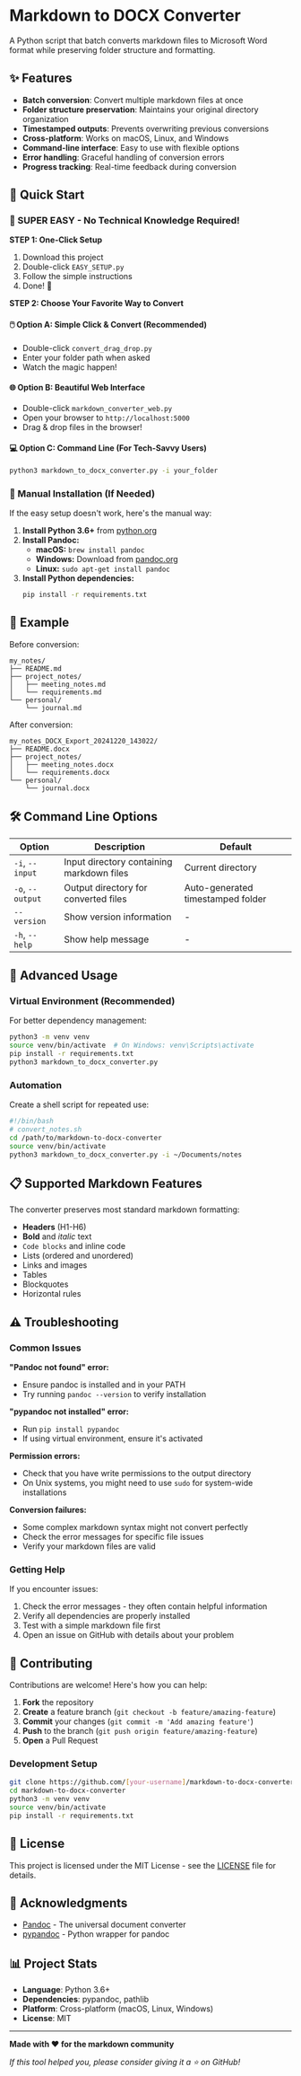 # Markdown to DOCX Converter

A Python script that batch converts markdown files to Microsoft Word format while preserving folder structure and formatting.

## ✨ Features

- **Batch conversion**: Convert multiple markdown files at once
- **Folder structure preservation**: Maintains your original directory organization
- **Timestamped outputs**: Prevents overwriting previous conversions
- **Cross-platform**: Works on macOS, Linux, and Windows
- **Command-line interface**: Easy to use with flexible options
- **Error handling**: Graceful handling of conversion errors
- **Progress tracking**: Real-time feedback during conversion

## 🚀 Quick Start

### 🎯 SUPER EASY - No Technical Knowledge Required!

**STEP 1: One-Click Setup**
1. Download this project
2. Double-click `EASY_SETUP.py` 
3. Follow the simple instructions
4. Done! 🎉

**STEP 2: Choose Your Favorite Way to Convert**

#### 🖱️ Option A: Simple Click & Convert (Recommended)
- Double-click `convert_drag_drop.py`
- Enter your folder path when asked
- Watch the magic happen!

#### 🌐 Option B: Beautiful Web Interface  
- Double-click `markdown_converter_web.py`
- Open your browser to `http://localhost:5000`
- Drag & drop files in the browser!

#### 💻 Option C: Command Line (For Tech-Savvy Users)
```bash
python3 markdown_to_docx_converter.py -i your_folder
```

### 🔧 Manual Installation (If Needed)

If the easy setup doesn't work, here's the manual way:

1. **Install Python 3.6+** from [python.org](https://python.org)
2. **Install Pandoc:**
   - **macOS:** `brew install pandoc`
   - **Windows:** Download from [pandoc.org](https://pandoc.org/installing.html)
   - **Linux:** `sudo apt-get install pandoc`
3. **Install Python dependencies:**
   ```bash
   pip install -r requirements.txt
   ```

## 📁 Example

Before conversion:
```
my_notes/
├── README.md
├── project_notes/
│   ├── meeting_notes.md
│   └── requirements.md
└── personal/
    └── journal.md
```

After conversion:
```
my_notes_DOCX_Export_20241220_143022/
├── README.docx
├── project_notes/
│   ├── meeting_notes.docx
│   └── requirements.docx
└── personal/
    └── journal.docx
```

## 🛠 Command Line Options

| Option | Description | Default |
|--------|-------------|---------|
| `-i`, `--input` | Input directory containing markdown files | Current directory |
| `-o`, `--output` | Output directory for converted files | Auto-generated timestamped folder |
| `--version` | Show version information | - |
| `-h`, `--help` | Show help message | - |

## 🔧 Advanced Usage

### Virtual Environment (Recommended)

For better dependency management:

```bash
python3 -m venv venv
source venv/bin/activate  # On Windows: venv\Scripts\activate
pip install -r requirements.txt
python3 markdown_to_docx_converter.py
```

### Automation

Create a shell script for repeated use:

```bash
#!/bin/bash
# convert_notes.sh
cd /path/to/markdown-to-docx-converter
source venv/bin/activate
python3 markdown_to_docx_converter.py -i ~/Documents/notes
```

## 📋 Supported Markdown Features

The converter preserves most standard markdown formatting:

- **Headers** (H1-H6)
- **Bold** and *italic* text
- `Code blocks` and inline code
- Lists (ordered and unordered)
- Links and images
- Tables
- Blockquotes
- Horizontal rules

## ⚠️ Troubleshooting

### Common Issues

**"Pandoc not found" error:**
- Ensure pandoc is installed and in your PATH
- Try running `pandoc --version` to verify installation

**"pypandoc not installed" error:**
- Run `pip install pypandoc`
- If using virtual environment, ensure it's activated

**Permission errors:**
- Check that you have write permissions to the output directory
- On Unix systems, you might need to use `sudo` for system-wide installations

**Conversion failures:**
- Some complex markdown syntax might not convert perfectly
- Check the error messages for specific file issues
- Verify your markdown files are valid

### Getting Help

If you encounter issues:

1. Check the error messages - they often contain helpful information
2. Verify all dependencies are properly installed
3. Test with a simple markdown file first
4. Open an issue on GitHub with details about your problem

## 🤝 Contributing

Contributions are welcome! Here's how you can help:

1. **Fork** the repository
2. **Create** a feature branch (`git checkout -b feature/amazing-feature`)
3. **Commit** your changes (`git commit -m 'Add amazing feature'`)
4. **Push** to the branch (`git push origin feature/amazing-feature`)
5. **Open** a Pull Request

### Development Setup

```bash
git clone https://github.com/[your-username]/markdown-to-docx-converter.git
cd markdown-to-docx-converter
python3 -m venv venv
source venv/bin/activate
pip install -r requirements.txt
```

## 📄 License

This project is licensed under the MIT License - see the [LICENSE](LICENSE) file for details.

## 🙏 Acknowledgments

- [Pandoc](https://pandoc.org/) - The universal document converter
- [pypandoc](https://github.com/JessicaTegner/pypandoc) - Python wrapper for pandoc

## 📊 Project Stats

- **Language**: Python 3.6+
- **Dependencies**: pypandoc, pathlib
- **Platform**: Cross-platform (macOS, Linux, Windows)
- **License**: MIT

---

**Made with ❤️ for the markdown community**

*If this tool helped you, please consider giving it a ⭐ on GitHub!*
